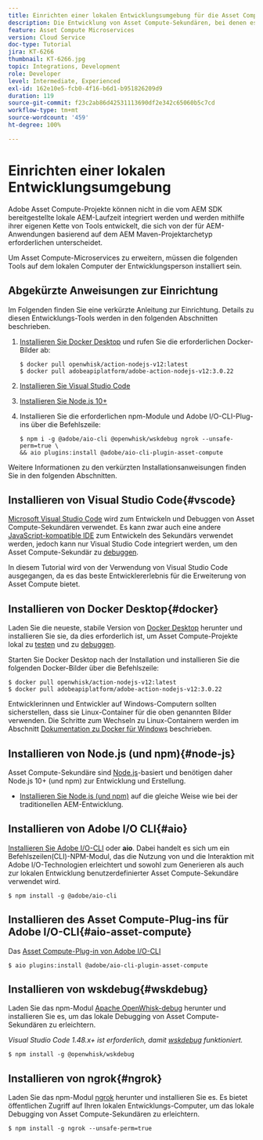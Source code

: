 ```yaml
---
title: Einrichten einer lokalen Entwicklungsumgebung für die Asset Compute-Erweiterbarkeit
description: Die Entwicklung von Asset Compute-Sekundären, bei denen es sich um JavaScript-Anwendungen von Node.js handelt, erfordert spezifische Entwicklungs-Tools, die sich von der herkömmlichen AEM-Entwicklung unterscheiden, die von Node.js und verschiedenen npm-Modulen bis hin zu Docker Desktop und Microsoft Visual Studio Code reichen.
feature: Asset Compute Microservices
version: Cloud Service
doc-type: Tutorial
jira: KT-6266
thumbnail: KT-6266.jpg
topic: Integrations, Development
role: Developer
level: Intermediate, Experienced
exl-id: 162e10e5-fcb0-4f16-b6d1-b951826209d9
duration: 119
source-git-commit: f23c2ab86d42531113690df2e342c65060b5c7cd
workflow-type: tm+mt
source-wordcount: '459'
ht-degree: 100%

---
```


# Einrichten einer lokalen Entwicklungsumgebung

Adobe Asset Compute-Projekte können nicht in die vom AEM SDK bereitgestellte lokale AEM-Laufzeit integriert werden und werden mithilfe ihrer eigenen Kette von Tools entwickelt, die sich von der für AEM-Anwendungen basierend auf dem AEM Maven-Projektarchetyp erforderlichen unterscheidet.

Um Asset Compute-Microservices zu erweitern, müssen die folgenden Tools auf dem lokalen Computer der Entwicklungsperson installiert sein.

## Abgekürzte Anweisungen zur Einrichtung

Im Folgenden finden Sie eine verkürzte Anleitung zur Einrichtung. Details zu diesen Entwicklungs-Tools werden in den folgenden Abschnitten beschrieben.

1. [Installieren Sie Docker Desktop](https://www.docker.com/products/docker-desktop) und rufen Sie die erforderlichen Docker-Bilder ab:

   ```
   $ docker pull openwhisk/action-nodejs-v12:latest
   $ docker pull adobeapiplatform/adobe-action-nodejs-v12:3.0.22
   ```

1. [Installieren Sie Visual Studio Code](https://code.visualstudio.com/download)
1. [Installieren Sie Node.js 10+](../../local-development-environment/development-tools.md#node-js)
1. Installieren Sie die erforderlichen npm-Module und Adobe I/O-CLI-Plug-ins über die Befehlszeile:

   ```
   $ npm i -g @adobe/aio-cli @openwhisk/wskdebug ngrok --unsafe-perm=true \
   && aio plugins:install @adobe/aio-cli-plugin-asset-compute
   ```

Weitere Informationen zu den verkürzten Installationsanweisungen finden Sie in den folgenden Abschnitten.

## Installieren von Visual Studio Code{#vscode}

[Microsoft Visual Studio Code](https://code.visualstudio.com/download) wird zum Entwickeln und Debuggen von Asset Compute-Sekundären verwendet. Es kann zwar auch eine andere [JavaScript-kompatible IDE](../../local-development-environment/development-tools.md#set-up-the-development-ide) zum Entwickeln des Sekundärs verwendet werden, jedoch kann nur Visual Studio Code integriert werden, um den Asset Compute-Sekundär zu [debuggen](../test-debug/debug.md).

In diesem Tutorial wird von der Verwendung von Visual Studio Code ausgegangen, da es das beste Entwicklererlebnis für die Erweiterung von Asset Compute bietet.

## Installieren von Docker Desktop{#docker}

Laden Sie die neueste, stabile Version von [Docker Desktop](https://www.docker.com/products/docker-desktop) herunter und installieren Sie sie, da dies erforderlich ist, um Asset Compute-Projekte lokal zu [testen](../test-debug/test.md) und zu [debuggen](../test-debug/debug.md).

Starten Sie Docker Desktop nach der Installation und installieren Sie die folgenden Docker-Bilder über die Befehlszeile:

```
$ docker pull openwhisk/action-nodejs-v12:latest
$ docker pull adobeapiplatform/adobe-action-nodejs-v12:3.0.22
```

Entwicklerinnen und Entwickler auf Windows-Computern sollten sicherstellen, dass sie Linux-Container für die oben genannten Bilder verwenden. Die Schritte zum Wechseln zu Linux-Containern werden im Abschnitt [Dokumentation zu Docker für Windows](https://docs.docker.com/docker-for-windows/) beschrieben.

## Installieren von Node.js (und npm){#node-js}

Asset Compute-Sekundäre sind [Node.js](https://nodejs.org/)-basiert und benötigen daher Node.js 10+ (und npm) zur Entwicklung und Erstellung.

+ [Installieren Sie Node.js (und npm)](../../local-development-environment/development-tools.md#node-js) auf die gleiche Weise wie bei der traditionellen AEM-Entwicklung.

## Installieren von Adobe I/O CLI{#aio}

[Installieren Sie Adobe I/O-CLI](../../local-development-environment/development-tools.md#aio-cli) oder __aio__. Dabei handelt es sich um ein Befehlszeilen(CLI)-NPM-Modul, das die Nutzung von und die Interaktion mit Adobe I/O-Technologien erleichtert und sowohl zum Generieren als auch zur lokalen Entwicklung benutzerdefinierter Asset Compute-Sekundäre verwendet wird.

```
$ npm install -g @adobe/aio-cli
```

## Installieren des Asset Compute-Plug-ins für Adobe I/O-CLI{#aio-asset-compute}

Das [Asset Compute-Plug-in von Adobe I/O-CLI](https://github.com/adobe/aio-cli-plugin-asset-compute)

```
$ aio plugins:install @adobe/aio-cli-plugin-asset-compute
```

## Installieren von wskdebug{#wskdebug}

Laden Sie das npm-Modul [Apache OpenWhisk-debug](https://www.npmjs.com/package/@openwhisk/wskdebug) herunter und installieren Sie es, um das lokale Debugging von Asset Compute-Sekundären zu erleichtern.

_Visual Studio Code 1.48.x+ ist erforderlich, damit [wskdebug](#wskdebug) funktioniert._

```
$ npm install -g @openwhisk/wskdebug
```

## Installieren von ngrok{#ngrok}

Laden Sie das npm-Modul [ngrok](https://www.npmjs.com/package/ngrok) herunter und installieren Sie es. Es bietet öffentlichen Zugriff auf Ihren lokalen Entwicklungs-Computer, um das lokale Debugging von Asset Compute-Sekundären zu erleichtern.

```
$ npm install -g ngrok --unsafe-perm=true
```
